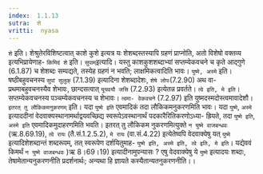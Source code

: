 ```yaml
---
index:  1.1.13
sutra:  शे
vritti:  nyasa
---
```


`शे` इति। शेश्रुतेरविशिष्टत्वात् काशे कुशे इत्यत्र यः शेशब्दस्तस्यापि
ग्रहणं प्राप्नोति, अतो विशेषो वक्तव्य इत्यभिप्रायेणाह- `किमिदं शे` इति। `सुपाम्`इत्यादि। यस्तु काशकुशशब्दाभ्यां सप्तम्येकवचने च कृते आद्गुणे (6.1.87) च शेशब्दः सम्पद्यते, तस्येह ग्रहणं न भवति; लाक्षमिकत्वादिति भावः। `युष्मे, अस्मे` इति।
षष्ठीबहुवचनस्य `सुपां सुलुक्` (7.1.39) इत्यादिना शेशब्दादेशः, `शेषे लोपः`(7.2.90) अथ वा- प्रथमाबहुवचनस्यैव शेभावः, छान्दसत्वात् `यूयवयौ जसि` (7.2.93) इत्येतन्न
प्रवर्तते। `त्वे इति, मे इति`। सप्तम्येकवचनस्य पञ्चम्येकवचनस्य च शेभावः। `त्वमा-
वेकवचने` (7.2.97) इति युष्मदस्मदोस्त्वमावादेशौ। `इतरत् तु लौकिकमनुकरणम्` इति।
यदा `युष्मे इति` एवमादिकं तदा लौकिकमनुकरणमिति भावः। यदा `युष्मे`, `अस्मे` इत्याददीनां वेदवाक्यस्थानामर्थाद्वयवच्छिद्य स्वरूपेऽवस्थानार्थं पदकारैरितिकरणोऽध्या-
ह्रियते, तदा `युष्मे इति`, `अस्मे इति` एवमादिकमुदाहरणमिति भवति। इतरत् तु लौकिकम
नुकरणमित्युक्ते `न युष्मे वाजबन्धवः` (ऋ.8.69.19), `त्वे रायः` (तै.सं.1.2.5.2), `मे रायः` (वा.सं.4.22) इत्येतेष्वपि वेदवाक्येषु यत् `युष्मे` इत्यादिशेशब्दान्तं शब्दरूपम्, तत् स्वरूपेण दर्शयितुमाह- `युष्मे इति, अस्मे इति, त्वे इति, मे इति`।
यद्येववं किमर्थं `न युष्मे वाजबन्धवः` )ऋ 8।69।19) इत्यादीनामुपन्यासः ? एषु वेदवाक्येषु ये `युष्मे` इत्यादयः शब्दाः, तेषामेतान्यनुकरणनीति प्रदर्शनार्थः; अन्यथा
हि ज्ञायते कस्यैतान्यतनुकरणनीति।।

